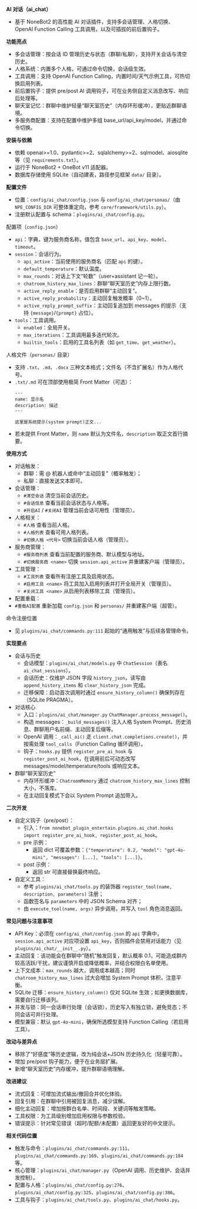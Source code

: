 **AI 对话（ai_chat）**
- 基于 NoneBot2 的高性能 AI 对话插件，支持多会话管理、人格切换、OpenAI Function Calling 工具调用，以及可插拔的前后置钩子。

**功能亮点**
- 多会话管理：按会话 ID 管理历史与状态（群聊/私聊），支持开关会话与清空历史。
- 人格系统：内置多个人格，可通过命令切换，会话级生效。
- 工具调用：支持 OpenAI Function Calling，内置时间/天气示例工具，可热切换启用列表。
- 前后置钩子：提供 pre/post AI 调用钩子，可在业务侧自定义消息改写、响应后处理等。
- 聊天室记忆：群聊中维护轻量“聊天室历史”（内存环形缓冲），更贴近群聊语境。
- 多服务商配置：支持在配置中维护多组 base_url/api_key/model，并通过命令切换。

**安装与依赖**
- 依赖 openai>=1.0、pydantic>=2、sqlalchemy>=2、sqlmodel、aiosqlite 等（见 `requirements.txt`）。
- 运行于 NoneBot2 + OneBot v11 适配器。
- 数据库存储使用 SQLite（自动建表，路径参见框架 `data/` 目录）。

**配置文件**
- 位置：`config/ai_chat/config.json` 与 `config/ai_chat/personas/`（由 `NPE_CONFIG_DIR` 可整体重定向，参考 `core/framework/utils.py`）。
- 注册默认配置与 schema：`plugins/ai_chat/config.py`。

配置项（`config.json`）
- `api`：字典，键为服务商名称，值包含 `base_url`、`api_key`、`model`、`timeout`。
- `session`：会话行为。
  - `api_active`：当前使用的服务商名（匹配 `api` 的键）。
  - `default_temperature`：默认温度。
  - `max_rounds`：对话上下文“轮数”（user+assistant 记一轮）。
  - `chatroom_history_max_lines`：群聊“聊天室历史”内存上限行数。
  - `active_reply_enable`：是否启用群聊“主动回复”。
  - `active_reply_probability`：主动回复触发概率（0~1）。
  - `active_reply_prompt_suffix`：主动回复追加到 messages 的提示（支持 `{message}`/`{prompt}` 占位）。
- `tools`：工具调用。
  - `enabled`：全局开关。
  - `max_iterations`：工具调用最多迭代轮次。
  - `builtin_tools`：启用的工具名列表（如 `get_time`、`get_weather`）。

人格文件（`personas/` 目录）
- 支持 `.txt`、`.md`、`.docx` 三种文本格式；文件名（不含扩展名）作为人格代号。
- `.txt/.md` 可在顶部使用极简 Front Matter（可选）：
  ```
  ---
  name: 显示名
  description: 描述
  ---

  这里是系统提示(system prompt)正文...
  ```
- 若未提供 Front Matter，则 `name` 默认为文件名，`description` 取正文首行摘要。

**使用方式**
- 对话触发：
  - 群聊：需 @ 机器人或命中“主动回复”（概率触发）；
  - 私聊：直接发送文本即可。
- 会话管理：
  - `#清空会话` 清空当前会话历史。
  - `#会话信息` 查看当前会话状态与人格等。
  - `#开启AI` / `#关闭AI` 管理当前会话可用性（管理员）。
- 人格相关：
  - `#人格` 查看当前人格。
  - `#人格列表` 查看可用人格列表。
  - `#切换人格 <代号>` 切换当前会话人格（管理员）。
- 服务商管理：
  - `#服务商列表` 查看当前配置的服务商、默认模型与地址。
  - `#切换服务商 <name>` 切换 `session.api_active` 并重建客户端（管理员）。
- 工具管理：
  - `#工具列表` 查看所有注册工具及启用状态。
  - `#启用工具 <name>` 将工具加入启用列表并打开全局开关（管理员）。
  - `#关闭工具 <name>` 从启用列表移除工具（管理员）。
- 配置重载：
- `#重载AI配置` 重新加载 `config.json` 和 `personas/` 并重建客户端（超管）。

命令注册位置
- 见 `plugins/ai_chat/commands.py:111` 起始的“通用触发”与后续各管理命令。

**实现要点**
- 会话与历史
  - 会话模型：`plugins/ai_chat/models.py` 中 `ChatSession`（表名 `ai_chat_sessions`）。
  - 会话历史：仅维护 JSON 字段 `history_json`，读写由 `append_history_items` 和 `clear_history_json` 完成。
  - 迁移保障：启动首次调用时通过 `ensure_history_column()` 确保列存在（SQLite PRAGMA）。
- 对话核心
  - 入口：`plugins/ai_chat/manager.py` `ChatManager.process_message()`。
  - 构造 messages：`_build_messages()` 注入人格 System Prompt、历史消息、群聊用户名前缀、主动回复后缀等。
  - OpenAI 调用：`_call_ai()` 走 `client.chat.completions.create()`，并按需处理 `tool_calls`（Function Calling 循环调用）。
  - 钩子：`hooks.py` 提供 `register_pre_ai_hook` 与 `register_post_ai_hook`，在调用前后可动态改写 messages/model/temperature/tools 或响应文本。
- 群聊“聊天室历史”
  - 内存环形缓冲：`ChatroomMemory` 通过 `chatroom_history_max_lines` 控制大小，不落库。
  - 在主动回复模式下会以 System Prompt 追加带入。

**二次开发**
- 自定义钩子（pre/post）：
  - 引入：`from nonebot_plugin_entertain.plugins.ai_chat.hooks import register_pre_ai_hook, register_post_ai_hook`。
  - pre 示例：
    - 返回 dict 可覆盖参数：`{"temperature": 0.2, "model": "gpt-4o-mini", "messages": [...], "tools": [...]}`。
  - post 示例：
    - 返回 str 可直接替换最终响应。
- 自定义工具：
  - 参考 `plugins/ai_chat/tools.py` 的装饰器 `register_tool(name, description, parameters)` 注册；
  - 函数签名与 `parameters` 中的 JSON Schema 对齐；
  - 由 `execute_tool(name, args)` 异步调用，并写入 `tool` 角色消息返回。

**常见问题与注意事项**
- API Key：必须在 `config/ai_chat/config.json` 的 `api` 字典中，`session.api_active` 对应项设置 `api_key`，否则插件会禁用对话能力（见 `plugins/ai_chat/__init__.py`）。
- 主动回复：该功能会在群聊中“随机”触发回复，默认概率 0.1，可能造成群内较高活跃/干扰，建议谨慎开启或降低概率，并结合权限白名单使用。
- 上下文成本：`max_rounds` 越大，调用成本越高；同时 `chatroom_history_max_lines` 过大会增加 System Prompt 体积，注意平衡。
- SQLite 迁移：`ensure_history_column()` 仅对 SQLite 生效；如更换数据库，需要自行迁移该列。
- 并发与锁：同一会话串行处理（会话锁），历史写入有独立锁，避免竞态；不同会话可并行处理。
- 模型兼容：默认 `gpt-4o-mini`，确保所选模型支持 Function Calling（若启用工具）。

**改动与差异点**
- 移除了“好感度”等历史逻辑，改为纯会话+JSON 历史持久化（轻量可靠）。
- 增加 pre/post 钩子能力，便于在业务层扩展。
- 新增“聊天室历史”内存缓冲，提升群聊语境理解。

**改进建议**
- 流式回复：可增加流式输出/撤回合并优化体验。
- 回复引用：在群聊中引用被回复消息，减少误解。
- 细化主动回复：增加按群白名单、时间段、关键词等触发策略。
- 工具权限：为工具级别增加启用权限与参数校验。
- 错误提示：针对常见错误（超时/配额/未配置）返回更友好的中文提示。

**相关代码位置**
- 触发与命令：`plugins/ai_chat/commands.py:111`、`plugins/ai_chat/commands.py:169`、`plugins/ai_chat/commands.py:184` 等。
- 核心管理：`plugins/ai_chat/manager.py`（OpenAI 调用、历史维护、会话并发控制）。
- 配置与人格：`plugins/ai_chat/config.py:276`、`plugins/ai_chat/config.py:325`、`plugins/ai_chat/config.py:386`。
- 工具与钩子：`plugins/ai_chat/tools.py`、`plugins/ai_chat/hooks.py`。
